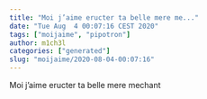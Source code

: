 ```yaml
---
title: "Moi j’aime eructer ta belle mere me..."
date: "Tue Aug  4 00:07:16 CEST 2020"
tags: ["moijaime", "pipotron"]
author: m1ch3l
categories: ["generated"]
slug: "moijaime/2020-08-04-00:07:16"
---
```


Moi j’aime eructer ta belle mere mechant
